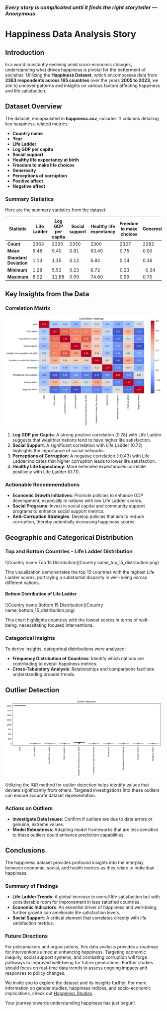 ### *Every story is complicated until it finds the right storyteller — Anonymous*

# Happiness Data Analysis Story

## Introduction
In a world constantly evolving amid socio-economic changes, understanding what drives happiness is pivotal for the betterment of societies. Utilizing the **Happiness Dataset**, which encompasses data from **2363 respondents across 165 countries** over the years **2005 to 2023**, we aim to uncover patterns and insights on various factors affecting happiness and life satisfaction.

## Dataset Overview
The dataset, encapsulated in **happiness.csv**, includes 11 columns detailing key happiness-related metrics:

- **Country name**
- **Year**
- **Life Ladder**
- **Log GDP per capita**
- **Social support**
- **Healthy life expectancy at birth**
- **Freedom to make life choices**
- **Generosity**
- **Perceptions of corruption**
- **Positive affect**
- **Negative affect**

### Summary Statistics
Here are the summary statistics from the dataset:

| Statistic                              | Life Ladder | Log GDP per capita | Social support | Healthy life expectancy | Freedom to make choices | Generosity | Perceptions of corruption | Positive affect | Negative affect |
|----------------------------------------|-------------|---------------------|----------------|------------------------|------------------------|------------|--------------------------|-----------------|-----------------|
| **Count**                              | 2363        | 2335                | 2350           | 2300                   | 2327                   | 2282       | 2238                     | 2339            | 2347            |
| **Mean**                               | 5.48        | 9.40                | 0.81           | 63.40                  | 0.75                   | 0.00       | 0.74                     | 0.65            | 0.27            |
| **Standard Deviation**                 | 1.13        | 1.15                | 0.12           | 6.84                   | 0.14                   | 0.16       | 0.18                     | 0.11            | 0.09            |
| **Minimum**                            | 1.28        | 5.53                | 0.23           | 6.72                   | 0.23                   | -0.34      | 0.04                     | 0.18            | 0.08            |
| **Maximum**                            | 8.02        | 11.68               | 0.99           | 74.60                  | 0.99                   | 0.70       | 0.98                     | 0.88            | 0.70            |

## Key Insights from the Data

### Correlation Matrix

![Correlation Heatmap](correlation_heatmap.png)

1. **Log GDP per Capita**: A strong positive correlation (0.78) with Life Ladder suggests that wealthier nations tend to have higher life satisfaction.
2. **Social Support**: A significant correlation with Life Ladder (0.72) highlights the importance of social networks.
3. **Perceptions of Corruption**: A negative correlation (-0.43) with Life Ladder indicates that higher corruption leads to lower life satisfaction.
4. **Healthy Life Expectancy**: More extended expectancies correlate positively with Life Ladder (0.71).

### Actionable Recommendations

- **Economic Growth Initiatives**: Promote policies to enhance GDP development, especially in nations with low Life Ladder scores.
- **Social Programs**: Invest in social capital and community support programs to enhance social support metrics.
- **Anti-Corruption Strategies**: Develop policies that aim to reduce corruption, thereby potentially increasing happiness scores.

## Geographic and Categorical Distribution

### Top and Bottom Countries - Life Ladder Distribution

![Country name Top 15 Distribution](Country name_top_15_distribution.png)

This visualization demonstrates the top 15 countries with the highest Life Ladder scores, portraying a substantial disparity in well-being across different nations.

#### Bottom Distribution of Life Ladder

![Country name Bottom 15 Distribution](Country name_bottom_15_distribution.png)

This chart highlights countries with the lowest scores in terms of well-being, necessitating focused interventions.

### Categorical Insights
To derive insights, categorical distributions were analyzed:
- **Frequency Distribution of Countries**: Identify which nations are contributing to overall happiness metrics.
- **Cross-Tabulatory Analysis**: Relationships and comparisons facilitate understanding broader trends.

## Outlier Detection
![Outlier Detection](outliers.png)

Utilizing the IQR method for outlier detection helps identify values that deviate significantly from others. Targeted investigations into these outliers can ensure accurate dataset representation.

### Actions on Outliers
- **Investigate Data Issues**: Confirm if outliers are due to data errors or genuine, extreme values.
- **Model Robustness**: Adapting model frameworks that are less sensitive to these outliers could enhance prediction capabilities.

## Conclusions
The happiness dataset provides profound insights into the interplay between economic, social, and health metrics as they relate to individual happiness. 

### Summary of Findings
- **Life Ladder Trends**: A global increase in overall life satisfaction but with considerable room for improvement in less satisfied countries.
- **Economic Indicators**: An essential driver of happiness and well-being; further growth can ameliorate life satisfaction levels.
- **Social Support**: A critical element that correlates directly with life satisfaction metrics.

### Future Directions
For policymakers and organizations, this data analysis provides a roadmap for interventions aimed at enhancing happiness. Targeting economic inequity, social support systems, and combating corruption will forge pathways to improved well-being for future generations. Further studies should focus on real-time data trends to assess ongoing impacts and responses to policy changes.

We invite you to explore the dataset and its insights further. For more information on gender studies, happiness indices, and socio-economic implications, check out [Happiness Studies](https://www.happinessstudiesacademy.com). 

Your journey towards understanding happiness has just begun!
